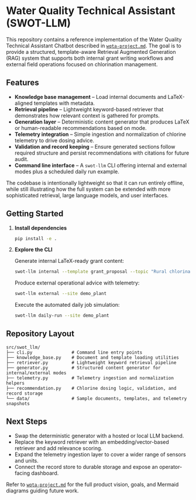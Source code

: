 # Water Quality Technical Assistant (SWOT-LLM)

This repository contains a reference implementation of the Water Quality Technical Assistant Chatbot described in
[`wqta-project.md`](wqta-project.md). The goal is to provide a structured, template-aware Retrieval Augmented Generation (RAG)
system that supports both internal grant writing workflows and external field operations focused on chlorination management.

## Features

- **Knowledge base management** – Load internal documents and LaTeX-aligned templates with metadata.
- **Retrieval pipeline** – Lightweight keyword-based retriever that demonstrates how relevant context is gathered for prompts.
- **Generation layer** – Deterministic content generator that produces LaTeX or human-readable recommendations based on mode.
- **Telemetry integration** – Simple ingestion and normalization of chlorine telemetry to drive dosing advice.
- **Validation and record keeping** – Ensure generated sections follow required structure and persist recommendations with
  citations for future audit.
- **Command line interface** – A `swot-llm` CLI offering internal and external modes plus a scheduled daily run example.

The codebase is intentionally lightweight so that it can run entirely offline, while still illustrating how the full system
can be extended with more sophisticated retrieval, large language models, and user interfaces.

## Getting Started

1. **Install dependencies**

   ```bash
   pip install -e .
   ```

2. **Explore the CLI**

   Generate internal LaTeX-ready grant content:

   ```bash
   swot-llm internal --template grant_proposal --topic "Rural chlorination upgrade"
   ```

   Produce external operational advice with telemetry:

   ```bash
   swot-llm external --site demo_plant
   ```

   Execute the automated daily job simulation:

   ```bash
   swot-llm daily-run --site demo_plant
   ```

## Repository Layout

```
src/swot_llm/
├── cli.py               # Command line entry points
├── knowledge_base.py    # Document and template loading utilities
├── retriever.py         # Lightweight keyword retrieval pipeline
├── generator.py         # Structured content generator for internal/external modes
├── telemetry.py         # Telemetry ingestion and normalization helpers
├── recommendation.py    # Chlorine dosing logic, validation, and record storage
└── data/                # Sample documents, templates, and telemetry snapshots
```

## Next Steps

- Swap the deterministic generator with a hosted or local LLM backend.
- Replace the keyword retriever with an embedding/vector-based retriever and add relevance scoring.
- Expand the telemetry ingestion layer to cover a wider range of sensors and units.
- Connect the record store to durable storage and expose an operator-facing dashboard.

Refer to [`wqta-project.md`](wqta-project.md) for the full product vision, goals, and Mermaid diagrams guiding future work.
